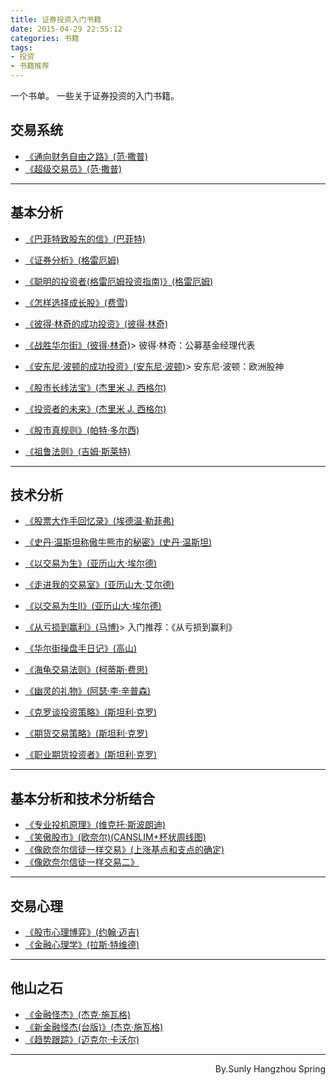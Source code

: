 ```yaml
---
title: 证券投资入门书籍
date: 2015-04-29 22:55:12
categories: 书籍
tags: 
- 投资
- 书籍推荐
---
```

一个书单。
一些关于证券投资的入门书籍。
<!--more-->

## 交易系统

*   [《通向财务自由之路》(范·撒普)](http://book.douban.com/subject/2382899/)
*   [《超级交易员》(范·撒普)](http://book.douban.com/subject/5387398/)

* * *

## 基本分析

*   [《巴菲特致股东的信》(巴菲特)](http://book.douban.com/subject/1046164/)
*   [《证券分析》(格雷厄姆)](http://book.douban.com/subject/1013378/)
*   [《聪明的投资者(格雷厄姆投资指南)》(格雷厄姆)](http://book.douban.com/subject/5243775/)
*   [《怎样选择成长股》(费雪)](http://book.douban.com/subject/1007459/)
*   [《彼得·林奇的成功投资》(彼得·林奇)](http://book.douban.com/subject/1958714/)
*   [《战胜华尔街》(彼得·林奇)](http://book.douban.com/subject/2189613/)> 彼得·林奇：公募基金经理代表

*   [《安东尼·波顿的成功投资》(安东尼·波顿)](http://book.douban.com/subject/4789777/)> 安东尼·波顿：欧洲股神

*   [《股市长线法宝》(杰里米 J. 西格尔)](http://book.douban.com/subject/3351179/)
*   [《投资者的未来》(杰里米 J. 西格尔)](http://book.douban.com/subject/1949390/)
*   [《股市真规则》(帕特·多尔西)](http://book.douban.com/subject/1728725/)
*   [《祖鲁法则》(吉姆·斯莱特)](http://book.douban.com/subject/24738759/)

* * *

## 技术分析

*   [《股票大作手回忆录》(埃德温·勒菲弗)](http://book.douban.com/subject/5382213/)
*   [《史丹·温斯坦称傲牛熊市的秘密》(史丹·温斯坦)](http://book.douban.com/subject/3107581/)
*   [《以交易为生》(亚历山大·埃尔德)](http://book.douban.com/subject/2031890/)
*   [《走进我的交易室》(亚历山大·艾尔德)](http://book.douban.com/subject/2341113/)
*   [《以交易为生II》(亚历山大·埃尔德)](http://book.douban.com/subject/25744585/)
*   [《从亏损到赢利》(马博)](http://book.douban.com/subject/3145649/)> 入门推荐：《从亏损到赢利》

*   [《华尔街操盘手日记》(高山)](http://book.douban.com/subject/3026395/)
*   [《海龟交易法则》(柯蒂斯·费思)](http://book.douban.com/subject/2339892/)
*   [《幽灵的礼物》(阿瑟·李·辛普森)](http://book.douban.com/subject/2344068/)
*   [《克罗谈投资策略》(斯坦利·克罗)](http://book.douban.com/subject/1160483/)
*   [《期货交易策略》(斯坦利·克罗)](http://book.douban.com/subject/23774479/)
*   [《职业期货投资者》(斯坦利·克罗)](http://book.douban.com/subject/23774477/)

* * *

## 基本分析和技术分析结合

*   [《专业投机原理》(维克托·斯波朗迪)](http://book.douban.com/subject/3027464/)
*   [《笑傲股市》(欧奈尔)(CANSLIM+杯状周线图)](http://book.douban.com/subject/4244804/)
*   [《像欧奈尔信徒一样交易》(上涨基点和支点的确定)](http://book.douban.com/subject/10827554/)
*   [《像欧奈尔信徒一样交易二》](http://item.jd.com/1332581992.html)

* * *

## 交易心理

*   [《股市心理博弈》(约翰·迈吉)](http://book.douban.com/subject/4888409/)
*   [《金融心理学》(拉斯·特维德)](http://book.douban.com/subject/1141543/)

* * *

## 他山之石

*   [《金融怪杰》(杰克·施瓦格)](http://book.douban.com/subject/11509654/)
*   [《新金融怪杰(台版)》(杰克·施瓦格)](http://book.douban.com/subject/4045067/)
*   [《趋势跟踪》(迈克尔·卡沃尔)](http://book.douban.com/subject/1946101/)

* * *
<p align="right">
By.Sunly
Hangzhou Spring
</p>
<br />